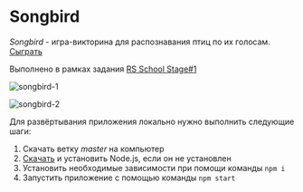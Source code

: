 # Songbird
*Songbird* - игра-викторина для распознавания птиц по их голосам. [Сыграть](https://alexnemtsev.github.io/songbird/)

Выполнено в рамках задания [RS School Stage#1](https://rs.school/js/)

![songbird-1](https://github.com/AlexNemtsev/songbird/assets/55802702/776bdffa-42e1-4d94-b00a-08b5495c9f04)

![songbird-2](https://github.com/AlexNemtsev/songbird/assets/55802702/508bb332-3253-4919-84df-c2f7db5d8186)

Для развёртывания приложения локально нужно выполнить следующие шаги:
1. Скачать ветку *master* на компьютер
2. [Скачать](https://nodejs.org/ru) и установить Node.js, если он не установлен
3. Установить необходимые зависимости при помощи команды ```npm i```
4. Запустить приложение с помощью команды ```npm start```
